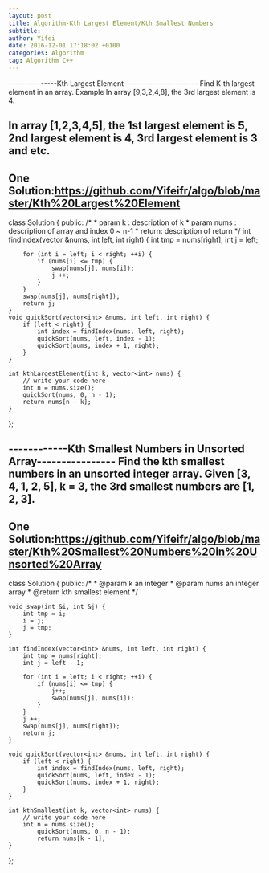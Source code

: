 ```yaml
---
layout: post
title: Algorithm-Kth Largest Element/Kth Smallest Numbers
subtitle: 
author: Yifei
date: 2016-12-01 17:18:02 +0100
categories: Algorithm
tag: Algorithm C++
---
```


---------------Kth Largest Element-----------------------
Find K-th largest element in an array.
Example
In array [9,3,2,4,8], the 3rd largest element is 4.


In array [1,2,3,4,5], the 1st largest element is 5, 2nd largest element is 4, 3rd largest element is 3 and etc.
----------------------------------------------------------
One Solution:https://github.com/Yifeifr/algo/blob/master/Kth%20Largest%20Element
----------------------------------------------------------
class Solution {
public:
    /*
     * param k : description of k
     * param nums : description of array and index 0 ~ n-1
     * return: description of return
     */
    int findIndex(vector<int> &nums, int left, int right) {
        int tmp = nums[right];
        int j = left;
        
        for (int i = left; i < right; ++i) {
            if (nums[i] <= tmp) {
                swap(nums[j], nums[i]);
                j ++;
            }
        }
        swap(nums[j], nums[right]);
        return j;
    }
    void quickSort(vector<int> &nums, int left, int right) {
        if (left < right) {
            int index = findIndex(nums, left, right);
            quickSort(nums, left, index - 1);
            quickSort(nums, index + 1, right);
        }
    }
    
    int kthLargestElement(int k, vector<int> nums) {
        // write your code here
        int n = nums.size();
        quickSort(nums, 0, n - 1);
        return nums[n - k];
    }
};

------------Kth Smallest Numbers in Unsorted Array----------------
Find the kth smallest numbers in an unsorted integer array.
Given [3, 4, 1, 2, 5], k = 3, the 3rd smallest numbers are [1, 2, 3].
-------------------------------------------------------------
One Solution:https://github.com/Yifeifr/algo/blob/master/Kth%20Smallest%20Numbers%20in%20Unsorted%20Array
-------------------------------------------------------------
class Solution {
public:
    /*
     * @param k an integer
     * @param nums an integer array
     * @return kth smallest element
     */

    void swap(int &i, int &j) {
        int tmp = i;
        i = j;
        j = tmp;
    }

    int findIndex(vector<int> &nums, int left, int right) {
        int tmp = nums[right];
        int j = left - 1;
        
        for (int i = left; i < right; ++i) {
            if (nums[i] <= tmp) {
                j++;
                swap(nums[j], nums[i]);
            }
        }
        j ++;
        swap(nums[j], nums[right]);
        return j;
    }

    void quickSort(vector<int> &nums, int left, int right) {
        if (left < right) {
            int index = findIndex(nums, left, right);
            quickSort(nums, left, index - 1);
            quickSort(nums, index + 1, right);
        }
    }
    
    int kthSmallest(int k, vector<int> nums) {
        // write your code here
        int n = nums.size();
            quickSort(nums, 0, n - 1);
            return nums[k - 1];
    }
};

